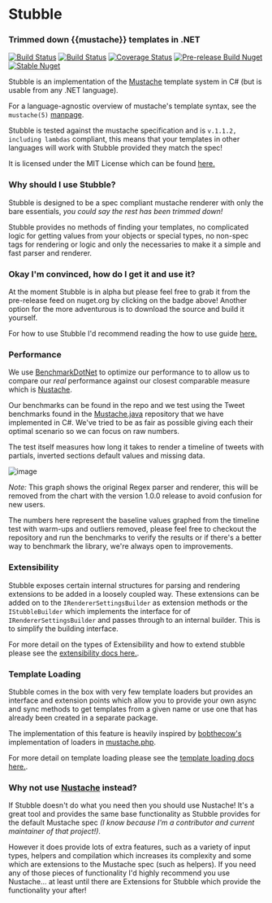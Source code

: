 # Stubble
### Trimmed down {{mustache}} templates in .NET
[![Build Status](https://img.shields.io/appveyor/ci/Romanx/stubble-ceybe/master.svg?style=flat-square)](https://ci.appveyor.com/project/Romanx/stubble-ceybe/branch/master)
[![Build Status](https://travis-ci.org/StubbleOrg/Stubble.svg?branch=master)](https://travis-ci.org/StubbleOrg/Stubble)
[![Coverage Status](https://img.shields.io/coveralls/StubbleOrg/Stubble.svg?style=flat-square)](https://coveralls.io/github/StubbleOrg/Stubble)
[![Pre-release Build Nuget](https://img.shields.io/nuget/vpre/Stubble.Core.svg?style=flat-square&label=nuget%20pre)](https://www.nuget.org/packages/Stubble.Core/)
[![Stable Nuget](https://img.shields.io/nuget/v/Stubble.Core.svg?style=flat-square)](https://www.nuget.org/packages/Stubble.Core/)

Stubble is an implementation of the [Mustache](http://mustache.github.com/) template system in C# (but is usable from any .NET language).

For a language-agnostic overview of mustache's template syntax, see the `mustache(5)` [manpage](http://mustache.github.com/mustache.5.html).

Stubble is tested against the mustache specification and is `v.1.1.2, including lambdas` compliant, this means that your templates in other languages will work with Stubble provided they match the spec!

It is licensed under the MIT License which can be found [here.](/licence.md)

### Why should I use Stubble?
Stubble is designed to be a spec compliant mustache renderer with only the bare essentials, *you could say the rest has been trimmed down!*

Stubble provides no methods of finding your templates, no complicated logic for getting values from your objects or special types, no non-spec tags for rendering or logic and only the necessaries to make it a simple and fast parser and renderer.

### Okay I'm convinced, how do I get it and use it?
At the moment Stubble is in alpha but please feel free to grab it from the pre-release feed on nuget.org by clicking on the badge above! Another option for the more adventurous is to download the source and build it yourself.

For how to use Stubble I'd recommend reading the how to use guide [here.](https://github.com/Romanx/Stubble/wiki)

### Performance
We use [BenchmarkDotNet](benchmarkdotnet.org) to optimize our performance to to allow us to compare our _real_ performance against our closest comparable measure which is [Nustache](https://github.com/jdiamond/Nustache/).

Our benchmarks can be found in the repo and we test using the Tweet benchmarks found in the [Mustache.java](https://github.com/spullara/mustache.java) repository that we have implemented in C#. We've tried to be as fair as possible giving each their optimal scenario so we can focus on raw numbers.

The test itself measures how long it takes to render a timeline of tweets with partials, inverted sections default values and missing data.

![image](https://docs.google.com/spreadsheets/d/1QRKCy1GkwvI-pZqQaqcEHRHxWTRkz0aFXSt4O-zgOIk/pubchart?oid=572928806&format=image)

_Note:_ This graph shows the original Regex parser and renderer, this will be removed from the chart with the version 1.0.0 release to avoid confusion for new users.

The numbers here represent the baseline values graphed from the timeline test with warm-ups and outliers removed, please feel free to checkout the repository and run the benchmarks to verify the results or if there's a better way to benchmark the library, we're always open to improvements.

### Extensibility
Stubble exposes certain internal structures for parsing and rendering extensions to be added in a loosely coupled way.
These extensions can be added on to the `IRendererSettingsBuilder` as extension methods or the `IStubbleBuilder` which implements the interface for of `IRendererSettingsBuilder` and passes through to an internal builder. This is to simplify the building interface.

For more detail on the types of Extensibility and how to extend stubble please see the [extensibility docs here.](/docs/extensibility.md).

### Template Loading
Stubble comes in the box with very few template loaders but provides an interface and extension points which allow you to provide your own async and sync methods to get templates from a given name or use one that has already been created in a separate package.

The implementation of this feature is heavily inspired by [bobthecow's](https://github.com/bobthecow/) implementation of loaders in [mustache.php](https://github.com/bobthecow/mustache.php/).

For more detail on template loading please see the [template loading docs here.](/docs/template-loading.md).

### Why not use [Nustache](https://github.com/jdiamond/Nustache/) instead?
If Stubble doesn't do what you need then you should use Nustache! It's a great tool and provides the same base functionality as Stubble provides for the default Mustache spec *(I know because I'm a contributor and current maintainer of that project!)*.

However it does provide lots of extra features, such as a variety of input types, helpers and compilation which increases its complexity and some which are extensions to the Mustache spec (such as helpers). If you need any of those pieces of functionality I'd highly recommend you use Nustache... at least until there are Extensions for Stubble which provide the functionality your after!
